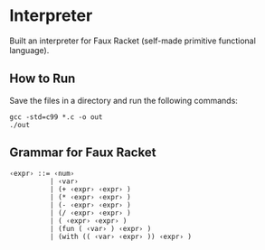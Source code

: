 # Interpreter
Built an interpreter for Faux Racket (self-made primitive functional language).

## How to Run
Save the files in a directory and run the following commands:
```
gcc -std=c99 *.c -o out
./out
```

## Grammar for Faux Racket
```
‹expr› ::= ‹num›
          | ‹var›
          | (+ ‹expr› ‹expr› )
          | (* ‹expr› ‹expr› )
          | (- ‹expr› ‹expr› )
          | (/ ‹expr› ‹expr› )
          | ( ‹expr› ‹expr› )
          | (fun ( ‹var› ) ‹expr› )
          | (with (( ‹var› ‹expr› )) ‹expr› )
```
